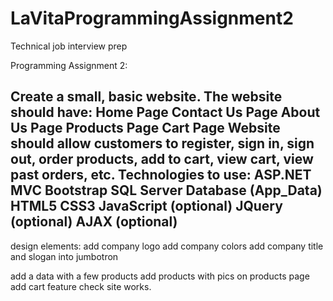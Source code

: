# LaVitaProgrammingAssignment2
Technical job interview prep

Programming Assignment 2:

Create a small, basic website.
The website should have:
Home Page
Contact Us Page
About Us Page
Products Page
Cart Page
Website should allow customers to register, sign in, sign out, order products, add to cart, view cart, view past orders, etc.
Technologies to use:
ASP.NET MVC
Bootstrap
SQL Server Database (App_Data)
HTML5
CSS3
JavaScript (optional)
JQuery (optional)
AJAX (optional)
--------------------------------------------------------------------------------------------------------------------------
design elements:
add company logo 
add company colors
add company title and slogan into jumbotron 


add a data with a few products 
add products with pics on products page
add cart feature
check site works. 
